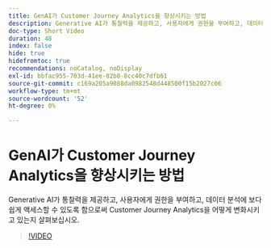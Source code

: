 ```yaml
---
title: GenAI가 Customer Journey Analytics을 향상시키는 방법
description: Generative AI가 통찰력을 제공하고, 사용자에게 권한을 부여하고, 데이터 분석에 보다 쉽게 액세스할 수 있도록 함으로써 Customer Journey Analytics을 어떻게 변화시키고 있는지 살펴보십시오.
doc-type: Short Video
duration: 48
index: false
hide: true
hidefromtoc: true
recommendations: noCatalog, noDisplay
exl-id: bbfac955-703d-41ee-82b8-8cc40c7dfb61
source-git-commit: c169a205a9088da0982548d448500f15b2027c06
workflow-type: tm+mt
source-wordcount: '52'
ht-degree: 0%

---
```


# GenAI가 Customer Journey Analytics을 향상시키는 방법

Generative AI가 통찰력을 제공하고, 사용자에게 권한을 부여하고, 데이터 분석에 보다 쉽게 액세스할 수 있도록 함으로써 Customer Journey Analytics을 어떻게 변화시키고 있는지 살펴보십시오.

<!-- 62_S106_3442453_47_how-genai-enhances-customer-journey-analytics -->
>[!VIDEO](https://video.tv.adobe.com/v/3460000/?learn=on&enablevpops=true&captions=kor)
